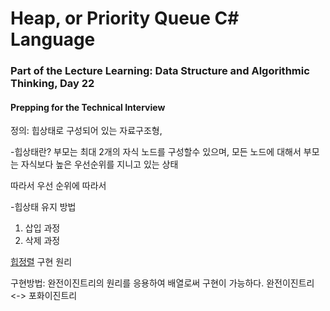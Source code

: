 # Heap, or Priority Queue C# Language

### Part of the Lecture Learning: Data Structure and Algorithmic Thinking, Day 22

#### <b>Prepping for the Technical Interview</b>


정의: 힙상태로 구성되어 있는 자료구조형, 

-힙상태란?
부모는 최대 2개의 자식 노드를 구성할수 있으며, 모든 노드에 대해서 부모는 자식보다 높은 우선순위를 지니고 있는 상태 

따라서 우선 순위에 따라서 

-힙상태 유지 방법 
1. 삽입 과정
2. 삭제 과정

[힙정렬](./Algorithm_Sorting.md) 구현 원리

구현방법: 완전이진트리의 원리를 응용하여 배열로써 구현이 가능하다. 
완전이진트리 <-> 포화이진트리 
